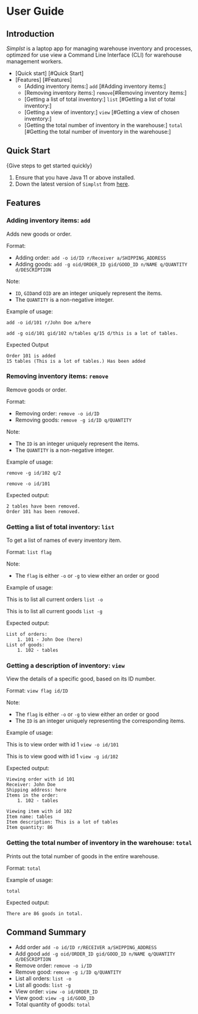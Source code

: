 # User Guide

## Introduction

*Simplst* is a laptop app for managing warehouse inventory and processes, optimzed for use view a Command Line Interface
(CLI) for warehouse management workers.

* [Quick start] [#Quick Start]
* [Features] [#Features]
  * [Adding inventory items:] `add` [#Adding inventory items:]
  * [Removing inventory items:] `remove`[#Removing inventory items:]
  * [Getting a list of total inventory:] `list` [#Getting a list of total inventory:]
  * [Getting a view of inventory:] `view` [#Getting a view of chosen inventory:]
  * [Getting the total number of inventory in the warehouse:] `total` [#Getting the total number of inventory 
  in the warehouse:]

## Quick Start

{Give steps to get started quickly}

1. Ensure that you have Java 11 or above installed.
1. Down the latest version of `Simplst` from [here](http://link.to/duke).

## Features

### Adding inventory items: `add`
Adds new goods or order.

Format: 
* Adding order: `add -o id/ID r/Receiver a/SHIPPING_ADDRESS`
* Adding goods: `add -g oid/ORDER_ID gid/GOOD_ID n/NAME q/QUANTITY d/DESCRIPTION`

Note:
* `ID`, `GID`and `OID` are an integer uniquely represent the items.
* The `QUANTITY` is a non-negative integer.

Example of usage: 

`add -o id/101 r/John Doe a/here`

`add -g oid/101 gid/102 n/tables q/15 d/this is a lot of tables.`

Expected Output
```
Order 101 is added
15 tables (This is a lot of tables.) Has been added
```

### Removing inventory items: `remove`
Remove goods or order. 

Format: 
* Removing order: `remove -o id/ID`
* Removing goods: `remove -g id/ID q/QUANTITY`

Note:
* The `ID` is an integer uniquely represent the items.
* The `QUANTITY` is a non-negative integer.

Example of usage:

`remove -g id/102 q/2`

`remove -o id/101`

Expected output:

```
2 tables have been removed.
Order 101 has been removed.
```

### Getting a list of total inventory: `list`
To get a list of names of every inventory item.

Format: `list flag`

Note:
* The `flag` is either `-o` or `-g` to view either an order or good

Example of usage:

This is to list all current orders
`list -o`

This is to list all current goods
`list -g`

Expected output: 
```
List of orders:
    1. 101 - John Doe (here)
List of goods:
    1. 102 - tables
```

### Getting a description of inventory: `view`
View the details of a specific good, based on its ID number.

Format: `view flag id/ID`

Note:
* The `flag` is either `-o` or `-g` to view either an order or good
* The `ID` is an integer uniquely representing the corresponding items.

Example of usage:

This is to view order with id 1
`view -o id/101`

This is to view good with id 1
`view -g id/102`

Expected output:
```
Viewing order with id 101
Receiver: John Doe
Shipping address: here
Items in the order:
    1. 102 - tables
```
```
Viewing item with id 102
Item name: tables
Item description: This is a lot of tables
Item quantity: 86
```

### Getting the total number of inventory in the warehouse: `total`
Prints out the total number of goods in the entire warehouse.

Format: `total`

Example of usage:

`total`

Expected output:
```
There are 86 goods in total.
```

## Command Summary

* Add order `add -o id/ID r/RECEIVER a/SHIPPING_ADDRESS`
* Add good `add -g oid/ORDER_ID gid/GOOD_ID n/NAME q/QUANTITY d/DESCRIPTION`
* Remove order: `remove -o i/ID`
* Remove good: `remove -g i/ID q/QUANTITY`
* List all orders: `list -o`
* List all goods: `list -g`
* View order: `view -o id/ORDER_ID`
* View good: `view -g id/GOOD_ID`
* Total quantity of goods: `total`

